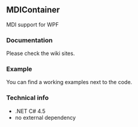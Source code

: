 ## MDIContainer
MDI support for WPF

### Documentation
Please check the wiki sites.

### Example
You can find a working examples next to the code.

### Technical info
* .NET C# 4.5
* no external dependency
